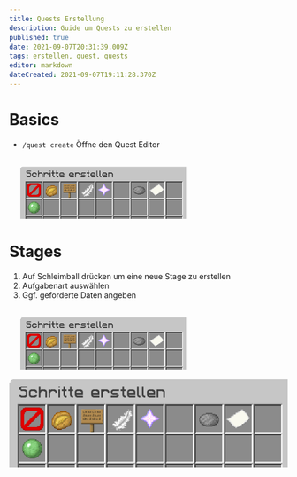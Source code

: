 ```yaml
---
title: Quests Erstellung
description: Guide um Quests zu erstellen
published: true
date: 2021-09-07T20:31:39.009Z
tags: erstellen, quest, quests
editor: markdown
dateCreated: 2021-09-07T19:11:28.370Z
---
```


# Basics
-  `/quest create` Öffne den Quest Editor
 
 <br>
 <img src="/quests/quests-create.png" alt="quests-create" width="300" style="margin-left: 20px"/>
 
#  Stages
 
1. Auf Schleimball drücken um eine neue Stage zu erstellen
2. Aufgabenart auswählen
3. Ggf. geforderte Daten angeben
<br>
 <img src="/quests/stage-edit.png" alt="stage-edit" width="300" style="margin-left: 20px"/>
 
 ![quests-create.png](/quests/quests-create.png)
 
 